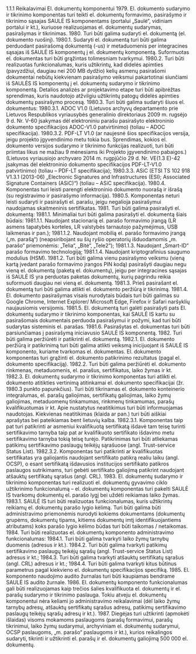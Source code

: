 1.1.1	Reikalavimai El. dokumentų komponentui
1979. El. dokumento sudarymo ir tikrinimo komponentas turi teikti el. dokumentų formavimo, pasirašymo ir tikrinimo sąsajas SAULĖ IS komponentams (portalui „Saulė“, vidiniam portalui ir kt.), kuriuose realizuojamas el. dokumentų sudarymas, pasirašymas ir tikrinimas.
1980. Turi būti galima sudaryti el. dokumentą (el. dokumento ruošinį).
1980.1.  Sudaryti el. dokumentą turi būti galima perduodant pasirašomą dokumentą (-us) ir metaduomenis per integracines sąsajas iš SAULĖ IS komponentų į el. dokumentų komponentą. Suformuotas el. dokumentas turi būti grąžintas tolimesniam tvarkymui.
1980.2. Turi būti realizuotas funkcionalumas, kuris užtikrintų, kad didelės apimties (pavyzdžiui, daugiau nei 200 MB dydžio) kelių asmenų pasirašomi dokumentai nebūtų kiekvienam pasirašymo veiksmui pakartotinai siunčiami iš SAULĖS IS komponentų į el. dokumentų sudarymo ir tikrinimo komponentą. Detalios analizės ar projektavimo etape turi būti apibrėžtas sprendimas, kuris naudotojo atžvilgiu užtikrintų patogų didelės apimties dokumentų pasirašymo procesą.
1980.3. Turi būti galima sudaryti šiuos el. dokumentus:
1980.3.1. ADOC V1.0 (Lietuvos archyvų departamento prie Lietuvos Respublikos vyriausybės generalinio direktoriaus 2009 m. rugsėjo 9 d. Nr. V-60 įsakymas dėl elektroniniu parašu pasirašyto elektroninio dokumento specifikacijos ADOC-V1.0 patvirtinimo) (toliau – ADOC  specifikacija).
1980.3.2. PDF-LT V1.0 (ar naujesnė šios specifikacijos versija, jeigu projekto įgyvendinimo metu tokia bus. Sprendimas, kokios el. dokumento versijos sudarymo ir tikrinimo funkcijas realizuoti, turi būti priimtas likus ne mažiau 9 mėnesiams iki Projekto įgyvendinimo pabaigos.) (Lietuvos vyriausiojo archyvaro 2014 m. rugpjūčio 29 d. Nr. VE(1.3 E)-42 įsakymas dėl elektroninio dokumento specifikacijos PDF-LT-V1.0 patvirtinimo) (toliau – PDF-LT specifikacija);
1980.3.3. ASiC (ETSI TS 102 918 V1.3.1 (2013-06) „Electronic Signatures and Infrastructures (ESI); Associated Signature Containers (ASiC)“) (toliau – ASiC specifikacija).
1980.4. Komponentas turi leisti parengti elektroninio dokumento nuorašą ir išrašą (su registravimo ir pasirašymo informacija).
1980.5. Komponentas neturi leisti sudaryti ir pasirašyti el. parašu, jeigu negalioja pasirašymui naudojamas skaitmeninis sertifikatas.
1981. Turi būti galima pasirašyti el. dokumentą:
1981.1. Minimaliai turi būti galima pasirašyti el. dokumentą šiais būdais:
1981.1.1. Naudojant stacionarią el. parašo formavimo įrangą (LR asmens tapatybės korteles,  LR valstybės tarnautojo pažymėjimus, USB laikmenas ir pan.);
1981.1.2. Naudojant mobilią el. parašo formavimo įrangą („m. parašą“) (neapsiribojant su šių ryšio operatorių išduodamomis „m. parašo“ priemonėmis: „Telia“, „Bitė“, „Tele2“);
1981.1.3. Naudojant „Smart-ID“ parašo formavimo technologiją;
1981.1.4. Naudojant kriptografinius saugumo modulius (HSM).
1981.2. Turi būti galima vienu pasirašymo veiksmu (vieną kartą įvedant parašo formavimo įrangos PIN kodą) pasirašyti daugiau negu vieną el. dokumentą (paketą el. dokumentų), jeigu per integracines sąsajas iš SAULĖ IS yra perduotas paketas dokumentų, kurių pagrindu reikia suformuoti daugiau nei vieną el. dokumentą.
1981.3. Prieš pasirašant el. dokumentą turi būti galima atlikti el. dokumento peržiūrą ir tikrinimą.
1981.4. El. dokumento pasirašymas visais nurodytais būdais turi būti galimas su Google Chrome, Internet Explorer/ Microsoft Edge, Firefox ir Safari naršyklių naujausiomis versijomis.
1981.5. El. dokumentą turi galėti pasirašyti pats El. dokumentų sudarymo ir tikrinimo komponentas, kai SAULĖ IS kartu su pasirašomais dokumentais perduoda pasirašymui ir požymi, kad turi būti sudarytas sisteminis el. parašas.
1981.6. Pasirašytas el. dokumentas turi būti parsiunčiamas į pasirašymą iniciavusio SAULĖ IS komponentą.
1982. Turi būti galima peržiūrėti ir patikrinti el. dokumentą.
1982.1. El. dokumento peržiūrą ir patikrinimą turi būti galima atlikti veiksmą inicijuojant iš SAULĖ IS komponento, kuriame tvarkomas el. dokumentas. El. dokumento komponentas turi grąžinti el. dokumento patikrinimo rezultatus (pagal el. dokumento specifikaciją).
1982.2. Turi būti galima peržiūrėti el. dokumento rinkmenas, metaduomenis, el. parašus, sertifikatus, laiko žymas ir kt.
1982.3. El. dokumentų sudarymo ir tikrinimo komponentas turi atlikti el. dokumento atitikties vertinimą atitinkamai el. dokumento specifikacijai (žr. 1980.3 punkto papunkčius). Turi būti tikrinamas el. dokumento konteinerio integralumas, el. parašų galiojimas, sertifikatų galiojimas, laiko žymų galiojimas, metaduomenų tinkamumas, rinkmenų tinkamumas, parašų kvalifikuotumas ir kt. Apie nustatytus neatitikimus turi būti informuojamas naudotojas. Kiekvienas neatitikimas (klaida ar pan.) turi būti aiškiai aprašytas bei pateikiamas bent lietuvių kalba.
1982.3.1. Komponentas taip pat turi patikrinti ar asmeniui kvalifikuotą sertifikatą išdavė tam teisę turinti sertifikavimo tarnyba taip pat ar kvalifikuoto sertifikato išdavimo metu sertifikavimo tarnyba tokią teisę turėjo. Patikrinimas turi būti atliekamas patikimų sertifikavimo paslaugų teikėjų sąrašuose (angl. Trust-service Status List).
1982.3.2. Komponentas turi patikrinti ar kvalifikuotas sertifikatas yra galiojantis naudojant sertifikato patikrą realiu laiku (angl. OCSP), o esant sertifikatą išdavusios institucijos sertifikato patikros paslaugos sutrikimams, turi gebėti sertifikato galiojimą patikrint naudojant atšauktų sertifikatų sąrašus (angl. CRL).
1983. El. dokumentų sudarymo ir tikrinimo komponentas turi realizuoti el. dokumentų gyvavimo ciklo užtikrinimo funkcionalumą – el. dokumentų komponentas turi pakelti SAULĖ IS tvarkomų dokumentų el. parašo lygį bei uždėti reikiamas laiko žymas. 
1983.1. SAULĖ IS turi būti realizuotas funkcionalumas, kuris užtikrintų reikiamų el. dokumentų parašo lygio kėlimą. Turi būti galima būti administravimo priemonėmis nurodyti kokiems dokumentams (dokumentų grupėms, dokumentų tipams, kitiems dokumentų imtį identifikuojantiems atributams) koks parašo lygio kėlimo būdas turi būti taikomas / netaikomas.
1984. Turi būti realizuotas el. dokumentų komponento administravimo funkcionalumas:
1984.1. Turi būti galima tvarkyti laiko žymų tarnybų duomenis (adresus ir kt.).
1984.2. Turi būti galima tvarkyti  patikimų sertifikavimo paslaugų teikėjų sąrašų (angl. Trust-service Status List) adresus ir kt.;
1984.3. Turi būti galima tvarkyti atšauktų sertifikatų sąrašus (angl. CRL) adresus ir kt.;
1984.4. Turi būti galima tvarkyti kitus būtinus parametrus pagal kiekvieno el. dokumentų specifikacijos specifiką.
1985. El. komponento naudojimo audito žurnalas turi būti kaupiamas bendrame SAULĖ IS audito žurnale.
1986. El. dokumentų komponento funkcionalumas gali būti realizuojamas kaip trečios šalies kvalifikuota el. dokumentų ir el. parašų sudarymo ir tikrinimo paslauga. Tokiu atveju el. dokumentų komponentui nėra keliami jo administravimo reikalavimai (dėl laiko žymų tarnybų adresų, atšauktų sertifikatų sąrašus adresų, patikimų sertifikavimo paslaugų teikėjų sąrašų adresų ir kt.).
1987. Diegėjas turi užtikrinti (apmokėti išlaidas) visoms mokamoms paslaugoms (parašų formavimui, parašų tikrinimui, laiko žymų sudarymui, archyviniam el. dokumentų sudarymui, OCSP paslaugoms, „m. parašo“ paslaugoms ir kt.), kurios reikalingos sudaryti, tikrinti ir užtikrinti el. parašų ir el. dokumentų galiojimą 500 000 el. dokumentų.
